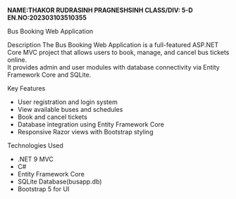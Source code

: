 **NAME:THAKOR RUDRASINH PRAGNESHSINH
CLASS/DIV: 5-D
EN.NO:202303103510355**

Bus Booking Web Application

Description
The Bus Booking Web Application is a full-featured ASP.NET Core MVC project that allows users to book, manage, and cancel bus tickets online.  
It provides admin and user modules with database connectivity via Entity Framework Core and SQLite.

Key Features
- User registration and login system  
- View available buses and schedules  
- Book and cancel tickets   
- Database integration using Entity Framework Core  
- Responsive Razor views with Bootstrap styling 

Technologies Used
- .NET 9 MVC
- C#
- Entity Framework Core
- SQLite Database(busapp.db)
- Bootstrap 5 for UI

